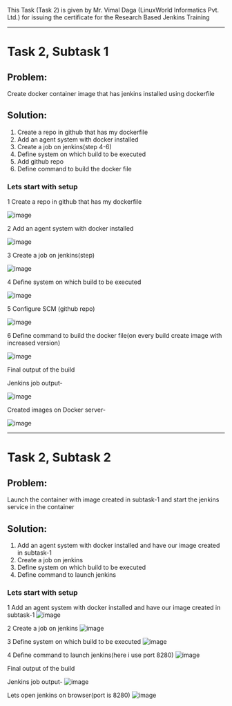 This Task (Task 2) is given by Mr. Vimal Daga (LinuxWorld Informatics Pvt. Ltd.) for issuing the certificate for the Research Based Jenkins Training



*********************************************************************************************************



# Task 2, Subtask 1

## Problem:
Create docker container image that has jenkins installed using dockerfile

## Solution:

1. Create a repo in github that has my dockerfile
2. Add an agent system with docker installed
3. Create a job on jenkins(step 4-6)
4. Define system on which build to be executed
5. Add github repo
6. Define command to build the docker file


### Lets start with setup
1 Create a repo in github that has my dockerfile

![image](https://user-images.githubusercontent.com/75135128/123519626-2bb5ba80-d6ca-11eb-8a79-ebfe4b858c11.png)

2 Add an agent system with docker installed

![image](https://user-images.githubusercontent.com/75135128/123519657-4f790080-d6ca-11eb-934a-c55cdd05ac41.png)

3 Create a job on jenkins(step)

![image](https://user-images.githubusercontent.com/75135128/123519669-6cadcf00-d6ca-11eb-9a7b-bb7dbd0ced5c.png)

4 Define system on which build to be executed

![image](https://user-images.githubusercontent.com/75135128/123519693-851de980-d6ca-11eb-82d0-6bb1c7c85118.png)

5 Configure SCM (github repo)

![image](https://user-images.githubusercontent.com/75135128/123519717-a979c600-d6ca-11eb-9da7-4bd9095a680b.png)

6 Define command to build the docker file(on every build create image with increased version)

![image](https://user-images.githubusercontent.com/75135128/123519745-c615fe00-d6ca-11eb-95f3-83996b8b9014.png)

Final output of the build

Jenkins job output-

![image](https://user-images.githubusercontent.com/75135128/123519803-10977a80-d6cb-11eb-8ce4-c2dcfea9b19c.png)

Created images on Docker server-

![image](https://user-images.githubusercontent.com/75135128/123519856-60764180-d6cb-11eb-8770-61b6c1154cf4.png)


*********************************************************************************************************

# Task 2, Subtask 2

## Problem:
Launch the container with image created in subtask-1 and start the jenkins service in the container

## Solution:

1. Add an agent system with docker installed and have our image created in subtask-1
3. Create a job on jenkins
4. Define system on which build to be executed
5. Define command to launch jenkins



### Lets start with setup
1 Add an agent system with docker installed and have our image created in subtask-1
![image](https://user-images.githubusercontent.com/75135128/123519657-4f790080-d6ca-11eb-934a-c55cdd05ac41.png)

2 Create a job on jenkins
![image](https://user-images.githubusercontent.com/75135128/123521131-602d7480-d6d2-11eb-96da-f9e2470dc242.png)

3 Define system on which build to be executed
![image](https://user-images.githubusercontent.com/75135128/123519693-851de980-d6ca-11eb-82d0-6bb1c7c85118.png)

4 Define command to launch jenkins(here i use port 8280)
![image](https://user-images.githubusercontent.com/75135128/123521150-85ba7e00-d6d2-11eb-9662-2f88378fb809.png)


Final output of the build

Jenkins job output-
![image](https://user-images.githubusercontent.com/75135128/123521273-45a7cb00-d6d3-11eb-9945-7b3aa3e65c5e.png)

Lets open jenkins on browser(port is 8280)
![image](https://user-images.githubusercontent.com/75135128/123521245-1729f000-d6d3-11eb-9a46-3e17a66879a1.png)
